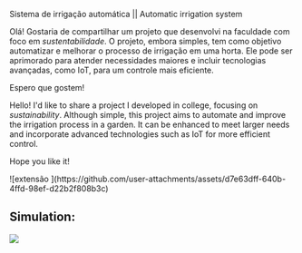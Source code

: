 
Sistema de irrigação automática || Automatic irrigation system

Olá! Gostaria de compartilhar um projeto que desenvolvi na faculdade com foco em *sustentabilidade*.
O projeto, embora simples, tem como objetivo automatizar e melhorar o processo de irrigação em uma horta.
Ele pode ser aprimorado para atender necessidades maiores e incluir tecnologias avançadas, como IoT, para um controle mais eficiente.

Espero que gostem!

Hello! I'd like to share a project I developed in college, focusing on *sustainability*.
Although simple, this project aims to automate and improve the irrigation process in a garden.
It can be enhanced to meet larger needs and incorporate advanced technologies such as IoT for more efficient control.

Hope you like it!

<div>
  ![extensão ](https://github.com/user-attachments/assets/d7e63dff-640b-4ffd-98ef-d22b2f808b3c)
</div>


## Simulation:


<div>
  <a href="https://www.tinkercad.com/things/jcCgFXCfJUw-mark-01-github/editel?returnTo=https%3A%2F%2Fwww.tinkercad.com%2Fdashboard%2Fdesigns%2Fcircuits%3Fpage%3D1" target="_blank"><img src="https://github.com/user-attachments/assets/492f3a78-a486-468e-860b-0a239461c7c8/" target="_blank"></a>
</div>
